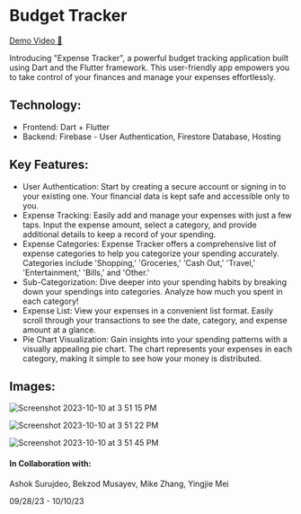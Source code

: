 # Budget Tracker

[Demo Video 🎥](https://youtu.be/giJ4I8Y_g8c)

Introducing "Expense Tracker", a powerful budget tracking application built using Dart and the Flutter framework. This user-friendly app empowers you to take control of your finances and manage your expenses effortlessly.

## Technology:
- Frontend: Dart + Flutter
- Backend: Firebase - User Authentication, Firestore Database, Hosting

## Key Features:
- User Authentication: Start by creating a secure account or signing in to your existing one. Your financial data is kept safe and accessible only to you.
- Expense Tracking: Easily add and manage your expenses with just a few taps. Input the expense amount, select a category, and provide additional details to keep a record of your spending.
- Expense Categories: Expense Tracker offers a comprehensive list of expense categories to help you categorize your spending accurately. Categories include 'Shopping,' 'Groceries,' 'Cash Out,' 'Travel,' 'Entertainment,' 'Bills,' and 'Other.'
- Sub-Categorization: Dive deeper into your spending habits by breaking down your spendings into categories. Analyze how much you spent in each category!
- Expense List: View your expenses in a convenient list format. Easily scroll through your transactions to see the date, category, and expense amount at a glance.
- Pie Chart Visualization: Gain insights into your spending patterns with a visually appealing pie chart. The chart represents your expenses in each category, making it simple to see how your money is distributed.

## Images: 
 
![Screenshot 2023-10-10 at 3 51 15 PM](https://github.com/ashdeep-singh02/Expense_Tracker/assets/71999538/04f98318-ab4c-4e7d-98f9-025933e7cb33)

![Screenshot 2023-10-10 at 3 51 22 PM](https://github.com/ashdeep-singh02/Expense_Tracker/assets/71999538/6f7dee31-73b9-49e3-a4ca-49d0e18a55c4)

![Screenshot 2023-10-10 at 3 51 45 PM](https://github.com/ashdeep-singh02/Expense_Tracker/assets/71999538/6e760056-2d50-4fc3-8c53-288e93a42886)


#### In Collaboration with: 
Ashok Surujdeo, Bekzod Musayev, Mike Zhang, Yingjie Mei 

09/28/23 - 10/10/23


